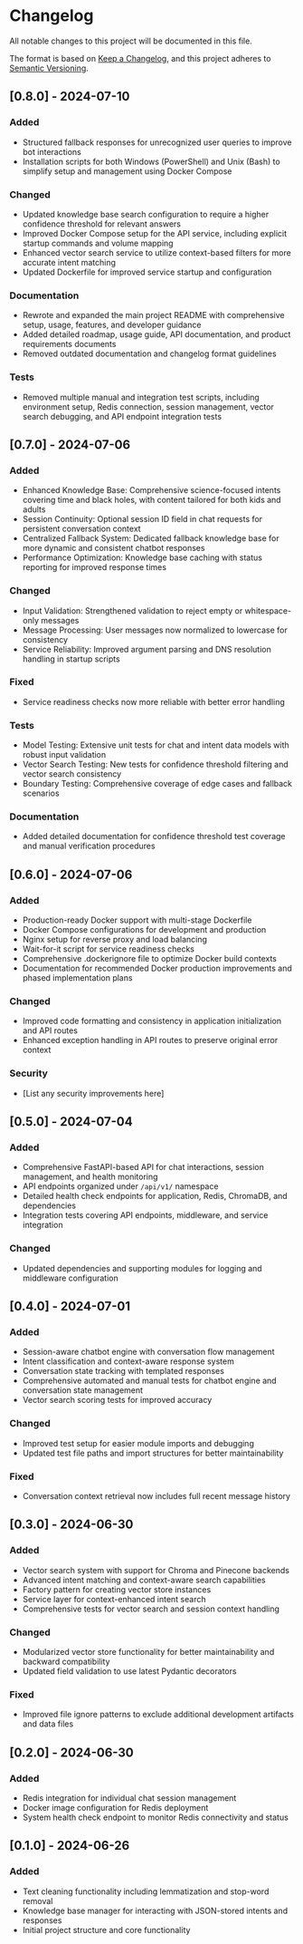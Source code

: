 # Changelog

All notable changes to this project will be documented in this file.

The format is based on [Keep a Changelog](https://keepachangelog.com/en/1.0.0/),
and this project adheres to [Semantic Versioning](https://semver.org/spec/v2.0.0.html).

## [0.8.0] - 2024-07-10

### Added

- Structured fallback responses for unrecognized user queries to improve bot interactions
- Installation scripts for both Windows (PowerShell) and Unix (Bash) to simplify setup and management using Docker Compose

### Changed

- Updated knowledge base search configuration to require a higher confidence threshold for relevant answers
- Improved Docker Compose setup for the API service, including explicit startup commands and volume mapping
- Enhanced vector search service to utilize context-based filters for more accurate intent matching
- Updated Dockerfile for improved service startup and configuration

### Documentation

- Rewrote and expanded the main project README with comprehensive setup, usage, features, and developer guidance
- Added detailed roadmap, usage guide, API documentation, and product requirements documents
- Removed outdated documentation and changelog format guidelines

### Tests

- Removed multiple manual and integration test scripts, including environment setup, Redis connection, session management, vector search debugging, and API endpoint integration tests

## [0.7.0] - 2024-07-06

### Added

- Enhanced Knowledge Base: Comprehensive science-focused intents covering time and black holes, with content tailored for both kids and adults
- Session Continuity: Optional session ID field in chat requests for persistent conversation context
- Centralized Fallback System: Dedicated fallback knowledge base for more dynamic and consistent chatbot responses
- Performance Optimization: Knowledge base caching with status reporting for improved response times

### Changed

- Input Validation: Strengthened validation to reject empty or whitespace-only messages
- Message Processing: User messages now normalized to lowercase for consistency
- Service Reliability: Improved argument parsing and DNS resolution handling in startup scripts

### Fixed

- Service readiness checks now more reliable with better error handling

### Tests

- Model Testing: Extensive unit tests for chat and intent data models with robust input validation
- Vector Search Testing: New tests for confidence threshold filtering and vector search consistency
- Boundary Testing: Comprehensive coverage of edge cases and fallback scenarios

### Documentation

- Added detailed documentation for confidence threshold test coverage and manual verification procedures

## [0.6.0] - 2024-07-06

### Added

- Production-ready Docker support with multi-stage Dockerfile
- Docker Compose configurations for development and production
- Nginx setup for reverse proxy and load balancing
- Wait-for-it script for service readiness checks
- Comprehensive .dockerignore file to optimize Docker build contexts
- Documentation for recommended Docker production improvements and phased implementation plans

### Changed

- Improved code formatting and consistency in application initialization and API routes
- Enhanced exception handling in API routes to preserve original error context

### Security

- [List any security improvements here]

## [0.5.0] - 2024-07-04

### Added

- Comprehensive FastAPI-based API for chat interactions, session management, and health monitoring
- API endpoints organized under `/api/v1/` namespace
- Detailed health check endpoints for application, Redis, ChromaDB, and dependencies
- Integration tests covering API endpoints, middleware, and service integration

### Changed

- Updated dependencies and supporting modules for logging and middleware configuration

## [0.4.0] - 2024-07-01

### Added

- Session-aware chatbot engine with conversation flow management
- Intent classification and context-aware response system
- Conversation state tracking with templated responses
- Comprehensive automated and manual tests for chatbot engine and conversation state management
- Vector search scoring tests for improved accuracy

### Changed

- Improved test setup for easier module imports and debugging
- Updated test file paths and import structures for better maintainability

### Fixed

- Conversation context retrieval now includes full recent message history

## [0.3.0] - 2024-06-30

### Added

- Vector search system with support for Chroma and Pinecone backends
- Advanced intent matching and context-aware search capabilities
- Factory pattern for creating vector store instances
- Service layer for context-enhanced intent search
- Comprehensive tests for vector search and session context handling

### Changed

- Modularized vector store functionality for better maintainability and backward compatibility
- Updated field validation to use latest Pydantic decorators

### Fixed

- Improved file ignore patterns to exclude additional development artifacts and data files

## [0.2.0] - 2024-06-30

### Added

- Redis integration for individual chat session management
- Docker image configuration for Redis deployment
- System health check endpoint to monitor Redis connectivity and status

## [0.1.0] - 2024-06-26

### Added


- Text cleaning functionality including lemmatization and stop-word removal
- Knowledge base manager for interacting with JSON-stored intents and responses
- Initial project structure and core functionality
